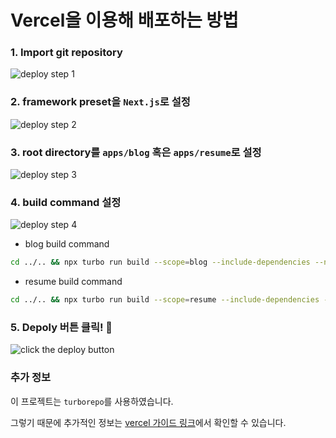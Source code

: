 # Vercel을 이용해 배포하는 방법

### 1. Import git repository

![deploy step 1](https://user-images.githubusercontent.com/26461307/177278351-7b82fcbe-e6db-46bd-93f4-10e8524ef2bf.gif)

### 2. framework preset을 `Next.js`로 설정

![deploy step 2](https://user-images.githubusercontent.com/26461307/177278363-509b3d69-f692-4458-8bc2-62173eef5e7e.gif)

### 3. root directory를 `apps/blog` 혹은 `apps/resume`로 설정

![deploy step 3](https://user-images.githubusercontent.com/26461307/177278370-1651b4d7-e561-44df-8a62-a283450773d9.gif)

### 4. build command 설정

![deploy step 4](https://user-images.githubusercontent.com/26461307/177278380-659ba348-7952-4875-9e19-0a006ad57c1a.gif)

- blog build command

```bash
cd ../.. && npx turbo run build --scope=blog --include-dependencies --no-deps
```

- resume build command

```bash
cd ../.. && npx turbo run build --scope=resume --include-dependencies --no-deps
```

### 5. Depoly 버튼 클릭! 🎉

![click the deploy button](https://user-images.githubusercontent.com/26461307/177278617-82982395-d1fc-46f1-8f96-f7cb7bae95d9.png)

### 추가 정보

이 프로젝트는 `turborepo`를 사용하였습니다.

그렇기 때문에 추가적인 정보는 [vercel 가이드 링크](https://vercel.com/docs/concepts/git/monorepos#turborepo)에서 확인할 수 있습니다.
